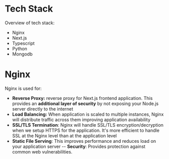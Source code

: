 # Tech Stack

Overview of tech stack:
- Nginx
- Next.js
- Typescript
- Python
- Mongodb

# Nginx
Nginx is used for:
- **Reverse Proxy:** reverse proxy for Next.js frontend application. This provides an **additional layer of security** by not exposing your Node.js server directly to the internet
- **Load Balancing:** When application is scaled to multiple instances, Nginx will distribute traffic across them improving application availability
- **SSL/TLS Termination**: Nginx will handle SSL/TLS encryption/decryption when we setup HTTPS for the application. It's more efficient to handle SSL at the Nginx level than at the application level
- **Static File Serving**: This improves performance and reduces load on your application server
-- **Security**: Provides protection against common web vulnerabilities. 
